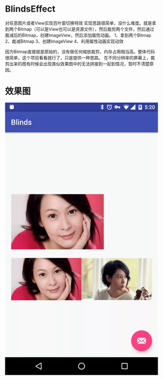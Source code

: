 # BlindsEffect
对任意图片或者View实现百叶窗切换特效
实现思路很简单，没什么难度。就是拿到两个Bitmap（可以是View也可以是资源文件），然后裁剪两个文件，然后通过裁减后的Bitmap，创建ImageView，然后添加属性动画。
1、拿到两个Bitmap
2、裁减Bitmap
3、创建ImageView
4、利用属性动画实现动效

因为Bitmap直接就是原始的，没有做任何缩放裁剪，内存占用相当高。整体代码很简单，这个项目看看就行了，只是提供一种思路。
在不同分辨率的屏幕上，裁剪出来的图有时候会出现类似效果图中的无法拼接到一起到情况，暂时不清楚原因。
# 效果图
![效果图](https://github.com/aesean/BlindsEffect/blob/master/ezgif.com-video-to-gif.gif)
